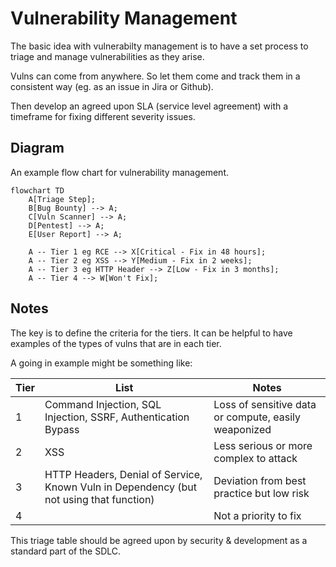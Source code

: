 # Vulnerability Management

The basic idea with vulnerabilty management is to have a set
process to triage and manage vulnerabilities as they arise.

Vulns can come from anywhere.  So let them come and track them
in a consistent way (eg. as an issue in Jira or Github).

Then develop an agreed upon SLA (service level agreement) with
a timeframe for fixing different severity issues.

## Diagram

An example flow chart for vulnerability management.

```mermaid
flowchart TD
    A[Triage Step];
    B[Bug Bounty] --> A;
    C[Vuln Scanner] --> A;
    D[Pentest] --> A;
    E[User Report] --> A;

    A -- Tier 1 eg RCE --> X[Critical - Fix in 48 hours];
    A -- Tier 2 eg XSS --> Y[Medium - Fix in 2 weeks];
    A -- Tier 3 eg HTTP Header --> Z[Low - Fix in 3 months];
    A -- Tier 4 --> W[Won't Fix];
```

## Notes

The key is to define the criteria for the tiers.  It can be
helpful to have examples of the types of vulns that are in
each tier.

A going in example might be something like:

| Tier | List | Notes |
|---|-------------------|--------------|
| 1 | Command Injection, SQL Injection, SSRF, Authentication Bypass | Loss of sensitive data or compute, easily weaponized |
| 2 | XSS | Less serious or more complex to attack |
| 3 | HTTP Headers, Denial of Service, Known Vuln in Dependency (but not using that function) | Deviation from best practice but low risk |
| 4 |  | Not a priority to fix |

This triage table should be agreed upon by security &
development as a standard part of the SDLC.
